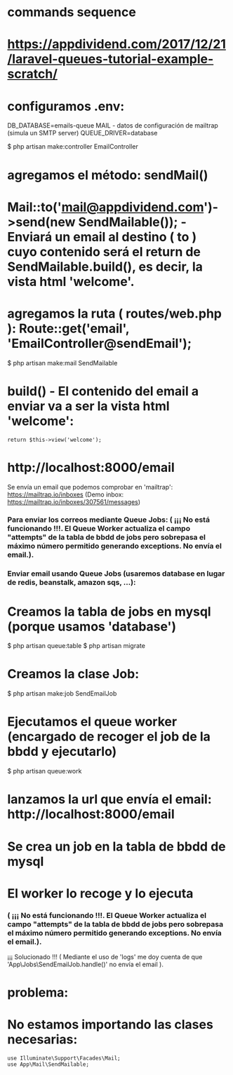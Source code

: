 # commands sequence
# https://appdividend.com/2017/12/21/laravel-queues-tutorial-example-scratch/

# configuramos .env:
  DB_DATABASE=emails-queue 
  MAIL - datos de configuración de mailtrap (simula un SMTP server)
  QUEUE_DRIVER=database

$ php artisan make:controller EmailController
  # agregamos el método: sendMail()
  # Mail::to('mail@appdividend.com')->send(new SendMailable());   - Enviará un email al destino ( to ) cuyo contenido será el return de SendMailable.build(), es decir, la vista html 'welcome'.

# agregamos la ruta ( routes/web.php ):  Route::get('email', 'EmailController@sendEmail');

$ php artisan make:mail SendMailable
  # build() - El contenido del email a enviar va a ser la vista html 'welcome':

    return $this->view('welcome');

# http://localhost:8000/email
  Se envía un email que podemos comprobar en 'mailtrap': https://mailtrap.io/inboxes   (Demo inbox: https://mailtrap.io/inboxes/307561/messages)

### Para enviar los correos mediante Queue Jobs: ( ¡¡¡ No está funcionando !!!. El Queue Worker actualiza el campo "attempts" de la tabla de bbdd de jobs pero sobrepasa el máximo número permitido generando exceptions. No envía el email.).

### Enviar email usando Queue Jobs (usaremos database en lugar de redis, beanstalk, amazon sqs, ...):

# Creamos la tabla de jobs en mysql (porque usamos 'database')
$ php artisan queue:table
$ php artisan migrate

# Creamos la clase Job: 
$ php artisan make:job SendEmailJob

# Ejecutamos el queue worker (encargado de recoger el job de la bbdd y ejecutarlo)
$ php artisan queue:work

# lanzamos la url que envía el email: http://localhost:8000/email 
 # Se crea un job en la tabla de bbdd de mysql  
 # El worker lo recoge y lo ejecuta

### ( ¡¡¡ No está funcionando !!!. El Queue Worker actualiza el campo "attempts" de la tabla de bbdd de jobs pero sobrepasa el máximo número permitido generando exceptions. No envía el email.).


¡¡¡ Solucionado !!! ( Mediante el uso de 'logs' me doy cuenta de que 'App\Jobs\SendEmailJob.handle()' no envía el email ).
# problema: 
  # No estamos importando las clases necesarias: 
    use Illuminate\Support\Facades\Mail;
    use App\Mail\SendMailable;
 
